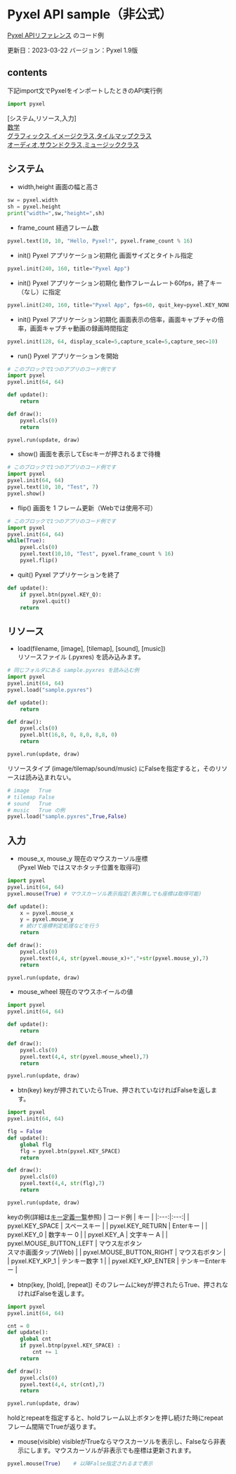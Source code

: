 # Pyxel API sample（非公式）

[Pyxel APIリファレンス](https://github.com/kitao/pyxel/blob/main//docs/README.ja.md) のコード例

更新日：2023-03-22
バージョン：Pyxel 1.9版

## contents
下記import文でPyxelをインポートしたときのAPI実行例
``` python
import pyxel
```
[システム,リソース,入力]  
[数学](api_math.md)  
[グラフィックス,イメージクラス,タイルマップクラス](api_graphics.md)   
[オーディオ,サウンドクラス,ミュージッククラス](api_audio.md) 

## システム

- width,height 画面の幅と高さ
``` python
sw = pyxel.width
sh = pyxel.height
print("width=",sw,"height=",sh)
```

- frame_count 経過フレーム数
``` python
pyxel.text(10, 10, "Hello, Pyxel!", pyxel.frame_count % 16)
```

- init() Pyxel アプリケーション初期化 画面サイズとタイトル指定
``` python
pyxel.init(240, 160, title="Pyxel App")
```
- init() Pyxel アプリケーション初期化 動作フレームレート60fps，終了キー（なし）に指定
``` python
pyxel.init(240, 160, title="Pyxel App", fps=60, quit_key=pyxel.KEY_NONE)
```
- init() Pyxel アプリケーション初期化 画面表示の倍率，画面キャプチャの倍率，画面キャプチャ動画の録画時間指定
``` python
pyxel.init(128, 64, display_scale=5,capture_scale=5,capture_sec=10)
```
- run() Pyxel アプリケーションを開始
``` python
# このブロックで1つのアプリのコード例です
import pyxel
pyxel.init(64, 64)

def update():
    return

def draw():
    pyxel.cls(0)
    return

pyxel.run(update, draw)
```
- show() 画面を表示してEscキーが押されるまで待機
``` python
# このブロックで1つのアプリのコード例です
import pyxel
pyxel.init(64, 64)
pyxel.text(10, 10, "Test", 7)
pyxel.show()
```

- flip() 画面を 1 フレーム更新（Webでは使用不可）
``` python
# このブロックで1つのアプリのコード例です
import pyxel
pyxel.init(64, 64)
while(True):
    pyxel.cls(0)
    pyxel.text(10,10, "Test", pyxel.frame_count % 16)
    pyxel.flip()
```

- quit() Pyxel アプリケーションを終了
``` python
def update():
    if pyxel.btn(pyxel.KEY_Q):
        pyxel.quit()
    return
```
  
## リソース
- load(filename, [image], [tilemap], [sound], [music])  
リソースファイル (.pyxres) を読み込みます。
``` python
# 同じフォルダにある sample.pyxres を読み込む例
import pyxel
pyxel.init(64, 64)
pyxel.load("sample.pyxres")

def update():
    return

def draw():
    pyxel.cls(0)
    pyxel.blt(16,8, 0, 8,0, 8,8, 0)
    return

pyxel.run(update, draw)
```
リソースタイプ (image/tilemap/sound/music) にFalseを指定すると，そのリソースは読み込まれない。
``` python
# image   True
# tilemap False
# sound   True
# music   True の例
pyxel.load("sample.pyxres",True,False)
```

## 入力
- mouse_x, mouse_y 現在のマウスカーソル座標  
(Pyxel Web ではスマホタッチ位置を取得可)
``` python
import pyxel
pyxel.init(64, 64)
pyxel.mouse(True) # マウスカーソル表示指定(表示無しでも座標は取得可能)

def update():
    x = pyxel.mouse_x
    y = pyxel.mouse_y
    # 続けて座標判定処理などを行う
    return

def draw():
    pyxel.cls(0)
    pyxel.text(4,4, str(pyxel.mouse_x)+","+str(pyxel.mouse_y),7)
    return

pyxel.run(update, draw)
```
- mouse_wheel 現在のマウスホイールの値
``` python
import pyxel
pyxel.init(64, 64)

def update():
    return

def draw():
    pyxel.cls(0)
    pyxel.text(4,4, str(pyxel.mouse_wheel),7)
    return

pyxel.run(update, draw)
```
- btn(key)
keyが押されていたらTrue、押されていなければFalseを返します。
``` python
import pyxel
pyxel.init(64, 64)

flg = False
def update():
    global flg
    flg = pyxel.btn(pyxel.KEY_SPACE)
    return

def draw():
    pyxel.cls(0)
    pyxel.text(4,4, str(flg),7)
    return

pyxel.run(update, draw)
```
keyの例(詳細は[キー定義一覧](https://github.com/kitao/pyxel/blob/main/python/pyxel/__init__.pyi)参照)
| コード例 | キー |
|:---:|:---:|
| pyxel.KEY_SPACE | スペースキー |
| pyxel.KEY_RETURN | Enterキー |
| pyxel.KEY_0 | 数字キー 0 |
| pyxel.KEY_A | 文字キー A |
| pyxel.MOUSE_BUTTON_LEFT | マウス左ボタン<br>スマホ画面タップ(Web) |
| pyxel.MOUSE_BUTTON_RIGHT | マウス右ボタン |
| pyxel.KEY_KP_1 | テンキー数字 1 |
| pyxel.KEY_KP_ENTER | テンキーEnterキー |  
  
- btnp(key, [hold], [repeat])
そのフレームにkeyが押されたらTrue、押されなければFalseを返します。
``` python
import pyxel
pyxel.init(64, 64)

cnt = 0
def update():
    global cnt
    if pyxel.btnp(pyxel.KEY_SPACE) :
        cnt += 1
    return

def draw():
    pyxel.cls(0)
    pyxel.text(4,4, str(cnt),7)
    return

pyxel.run(update, draw)
```
holdとrepeatを指定すると、holdフレーム以上ボタンを押し続けた時にrepeatフレーム間隔でTrueが返ります。
- mouse(visible)
visibleがTrueならマウスカーソルを表示し、Falseなら非表示にします。マウスカーソルが非表示でも座標は更新されます。
``` python
pyxel.mouse(True)    # 以降False指定されるまで表示
```


